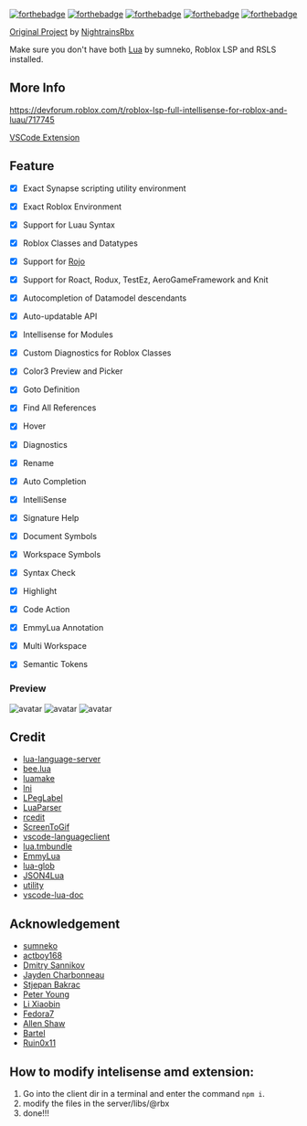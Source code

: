[![forthebadge](https://forthebadge.com/images/badges/approved-by-veridian-dynamics.svg)](https://forthebadge.com)
[![forthebadge](https://forthebadge.com/images/badges/built-with-love.svg)](https://forthebadge.com)
[![forthebadge](https://forthebadge.com/images/badges/thats-how-they-get-you.svg)](https://forthebadge.com)
[![forthebadge](https://forthebadge.com/images/badges/reading-6th-grade-level.svg)](https://forthebadge.com)
[![forthebadge](https://forthebadge.com/images/badges/open-source.svg)](https://forthebadge.com)

[Original Project](https://github.com/NightrainsRbx/RobloxLsp) by [NightrainsRbx](https://github.com/NightrainsRbx)

Make sure you don't have both [Lua](https://marketplace.visualstudio.com/items?itemName=sumneko.lua) by sumneko, Roblox LSP and RSLS installed.

## More Info
https://devforum.roblox.com/t/roblox-lsp-full-intellisense-for-roblox-and-luau/717745

[VSCode Extension](https://marketplace.visualstudio.com/items?itemName=Nightrains.robloxlsp)

## Feature
<!-- TODO For me -->
<!-- made using websocket -->
<!-- - [] built-in remote spy  -->
<!-- check synapse doc -->
<!-- - [] synapse execute -->
<!-- fetch file and idk -->
<!-- - [] get info on loadstring module so its helping for GUI -->
<!-- TOdo end -->
- [x] Exact Synapse scripting utility environment
- [x] Exact Roblox Environment
- [x] Support for Luau Syntax
- [x] Roblox Classes and Datatypes
- [x] Support for [Rojo](https://github.com/Roblox/rojo)
- [x] Support for Roact, Rodux, TestEz, AeroGameFramework and Knit
- [x] Autocompletion of Datamodel descendants
- [x] Auto-updatable API
- [x] Intellisense for Modules
- [x] Custom Diagnostics for Roblox Classes
- [x] Color3 Preview and Picker

- [x] Goto Definition
- [x] Find All References
- [x] Hover
- [x] Diagnostics
- [x] Rename
- [x] Auto Completion
- [x] IntelliSense
- [x] Signature Help
- [x] Document Symbols
- [x] Workspace Symbols
- [x] Syntax Check
- [x] Highlight
- [x] Code Action
- [x] EmmyLua Annotation
- [x] Multi Workspace
- [x] Semantic Tokens

### Preview

![avatar](https://i.imgur.com/4sgYDii.gif)
![avatar](https://i.imgur.com/vHbKIJ0.gif)
![avatar](https://cdn.discordapp.com/attachments/434146484758249482/778145929345368064/test.gif)

## Credit

* [lua-language-server](https://github.com/sumneko/lua-language-server)
* [bee.lua](https://github.com/actboy168/bee.lua)
* [luamake](https://github.com/actboy168/luamake)
* [lni](https://github.com/actboy168/lni)
* [LPegLabel](https://github.com/sqmedeiros/lpeglabel)
* [LuaParser](https://github.com/sumneko/LuaParser)
* [rcedit](https://github.com/electron/rcedit)
* [ScreenToGif](https://github.com/NickeManarin/ScreenToGif)
* [vscode-languageclient](https://github.com/microsoft/vscode-languageserver-node)
* [lua.tmbundle](https://github.com/textmate/lua.tmbundle)
* [EmmyLua](https://emmylua.github.io)
* [lua-glob](https://github.com/sumneko/lua-glob)
* [JSON4Lua](http://github.com/craigmj/json4lua/)
* [utility](https://github.com/sumneko/utility)
* [vscode-lua-doc](https://github.com/actboy168/vscode-lua-doc)

## Acknowledgement

* [sumneko](https://github.com/sumneko)
* [actboy168](https://github.com/actboy168)
* [Dmitry Sannikov](https://github.com/dasannikov)
* [Jayden Charbonneau](https://github.com/Reshiram110)
* [Stjepan Bakrac](https://github.com/z16)
* [Peter Young](https://github.com/young40)
* [Li Xiaobin](https://github.com/Xiaobin0860)
* [Fedora7](https://github.com/Fedora7)
* [Allen Shaw](https://github.com/shuxiao9058)
* [Bartel](https://github.com/Letrab)
* [Ruin0x11](https://github.com/Ruin0x11)

## How to modify intelisense amd extension:  
1. Go into the client dir in a terminal and enter the command `npm i`.
2. modify the files in the server/libs/@rbx
3. done!!!
